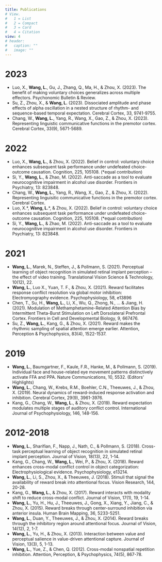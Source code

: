 ```yaml
---
title: Publications
# View.
#   1 = List
#   2 = Compact
#   3 = Card
#   4 = Citation
view: 4
# header:
#   caption: ""
#   image: ""
---
```


# 2023

- Luo, X., **Wang, L.**, Gu, J., Zhang, Q., Ma, H., & Zhou, X. (2023). The benefit of making voluntary choices generalizes across multiple effectors. Psychonomic Bulletin & Review.
- Su, Z., Zhou, X., & **Wang, L.** (2023). Dissociated amplitude and phase effects of alpha oscillation in a nested structure of rhythm- and sequence-based temporal expectation. Cerebral Cortex, 33, 9741-9755.
- Chang, W., **Wang, L.**, Yang, R., Wang, X., Gao, Z., & Zhou, X. (2023). Representing linguistic communicative functions in the premotor cortex. Cerebral Cortex, 33(9), 5671-5689.

# 2022

- Luo, X., **Wang, L.**, & Zhou, X. (2022). Belief in control: voluntary choice enhances subsequent task performance under undefeated choice-outcome causation. Cognition, 225, 105108. (\*equal contribution)
- Si, Y., **Wang, L.**, & Zhao, M. (2022). Anti-saccade as a tool to evaluate neurocognitive impairment in alcohol use disorder. Frontiers in Psychiatry, 13: 823848.
- Chang, W., **Wang, L.**, Yang, R., Wang, X., Gao, Z., & Zhou, X. (2022). Representing linguisitic communicative functions in the premotor cortex. Cerebral Cortex.
- Luo, X.\*, **Wang, L.**\*, & Zhou, X. (2022). Belief in control: voluntary choice enhances subsequent task performance under undefeated choice-outcome causation. Cognition, 225, 105108. (\*equal contribution)
- Si, Y., **Wang, L.**, & Zhao, M. (2022). Anti-saccade as a tool to evaluate neurocognitive impairment in alcohol use disorder. Frontiers in Psychiatry, 13: 823848.

# 2021

- **Wang, L.**, Marek, N., Steffen, J., & Pollmann, S. (2021). Perceptual learning of object recognition in simulated retinal implant perception – the effect of video training. Translational Vision Science & Technology, 10(12), 22.
- **Wang, L.**, Luo X., Yuan, T. F., & Zhou, X. (2021). Reward facilitates response conflict resolution via global motor inhibition: Electromyography evidence. Psychophysiology, 58, e13896
- Chen, T., Su, H., **Wang, L.**, Li, X., Wu, Q., Zhong, N., ... & Jiang, H. (2021). Modulation of Methamphetamine-Related Attention Bias by Intermittent Theta-Burst Stimulation on Left Dorsolateral Prefrontal Cortex. Frontiers in Cell and Developmental Biology, 9, 667476.
- Su, Z., **Wang, L.**, Kang, G., & Zhou, X. (2021). Reward makes the rhythmic sampling of spatial attention emerge earlier. Attention, Perception & Psychophysics, 83(4), 1522-1537.

# 2019

- **Wang, L.**, Baumgartner, F., Kaule, F.R., Hanke, M., & Pollmann, S. (2019). Individual face and house-related eye movement patterns distinctively activate FFA and PPA. Nature Communications, 10, 5532. (Editors’ Highlights)
- **Wang, L.**, Chang, W., Krebs, R.M., Boehler, C.N., Theeuwes, J., & Zhou, X. (2019). Neural dynamics of reward-induced response activation and inhibition. Cerebral Cortex, 29(9), 3961-3976.
- Kang, G., Chang, W., **Wang, L.**, & Zhou, X. (2019). Reward expectation modulates multiple stages of auditory conflict control. International Journal of Psychophysiology, 146, 148-156.
<!-- # 2018 -->

# 2012-2018

- **Wang, L.**, Sharifian, F., Napp, J., Nath, C., & Pollmann, S. (2018). Cross-task perceptual learning of object recognition in simulated retinal implant perception. Journal of Vision, 18(13), 22, 1-14.
- Kang, G., Chang, W., **Wang, L.**, Wei, P., & Zhou, X. (2018). Reward enhances cross-modal conflict control in object categorization: Electrophysiological evidence. Psychophysiology, e13214.
- **Wang, L.**, Li, S., Zhou, X., & Theeuwes, J. (2018). Stimuli that signal the availability of reward break into attentional focus. Vision Research, 144, 20-28.
- Kang, G., **Wang, L.**, & Zhou, X. (2017). Reward interacts with modality shift to reduce cross-modal conflict. Journal of Vision, 17(1), 19, 1-14.
- **Wang, L.**, Yu, H., Hu, J., Theeuwes, J., Gong, X., Xiang, Y., Jiang, C., & Zhou, X. (2015). Reward breaks through center-surround inhibition via anterior insula. Human Brain Mapping, 36, 5233-5251.
- **Wang, L.**, Duan, Y., Theeuwes, J., & Zhou, X. (2014). Reward breaks through the inhibitory region around attentional focus. Journal of Vision, 14(12), 2, 1-7.
- **Wang, L.**, Yu, H., & Zhou, X. (2013). Interaction between value and perceptual salience in value-driven attentional capture. Journal of Vision, 13(3), 5, 1-13.
- **Wang, L.**, Yue, Z., & Chen, Q. (2012). Cross-modal nonspatial repetition inhibition. Attention, Perception, & Psychophysics, 74(5), 867-78.
